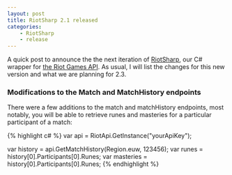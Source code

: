 ```yaml
---
layout: post
title: RiotSharp 2.1 released
categories:
    - RiotSharp
    - release
---
```


A quick post to announce the the next iteration of
[RiotSharp](https://github.com/BenFradet/RiotSharp), our C# wrapper for
[the Riot Games API](https://developer.riotgames.com/). As usual, I will list
the changes for this new version and what we are planning for 2.3.

### Modifications to the Match and MatchHistory endpoints

There were a few additions to the match and matchHistory endpoints, most
notably, you will be able to retrieve runes and masteries for a particular
participant of a match:

{% highlight c# %}
var api = RiotApi.GetInstance("yourApiKey");

var history = api.GetMatchHistory(Region.euw, 123456);
var runes = history[0].Participants[0].Runes;
var masteries = history[0].Participants[0].Runes;
{% endhighlight %}
